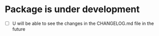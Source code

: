 # Package is under development
- [ ] U will be able to see the changes in the CHANGELOG.md file in the future
